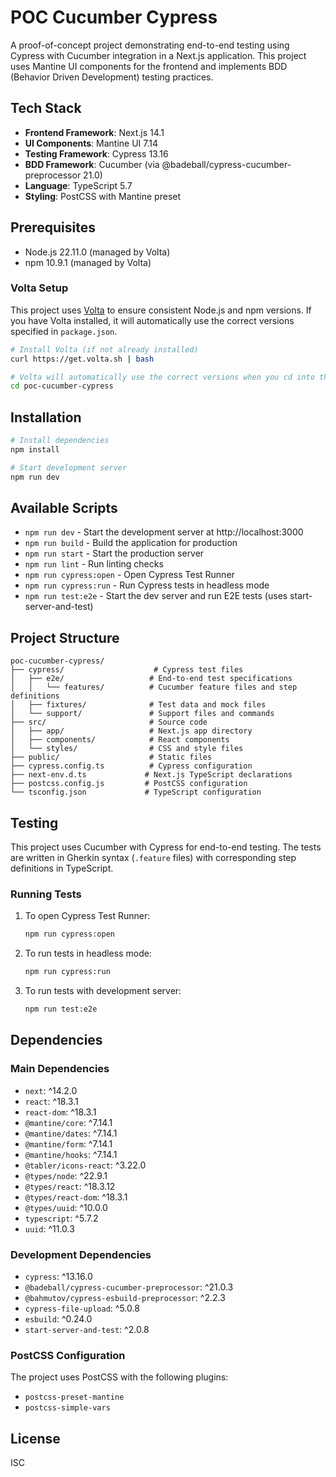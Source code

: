 # POC Cucumber Cypress

A proof-of-concept project demonstrating end-to-end testing using Cypress with Cucumber integration in a Next.js application. This project uses Mantine UI components for the frontend and implements BDD (Behavior Driven Development) testing practices.

## Tech Stack

- **Frontend Framework**: Next.js 14.1
- **UI Components**: Mantine UI 7.14
- **Testing Framework**: Cypress 13.16
- **BDD Framework**: Cucumber (via @badeball/cypress-cucumber-preprocessor 21.0)
- **Language**: TypeScript 5.7
- **Styling**: PostCSS with Mantine preset

## Prerequisites

- Node.js 22.11.0 (managed by Volta)
- npm 10.9.1 (managed by Volta)

### Volta Setup

This project uses [Volta](https://volta.sh/) to ensure consistent Node.js and npm versions. If you have Volta installed, it will automatically use the correct versions specified in `package.json`.

```bash
# Install Volta (if not already installed)
curl https://get.volta.sh | bash

# Volta will automatically use the correct versions when you cd into the project directory
cd poc-cucumber-cypress
```

## Installation

```bash
# Install dependencies
npm install

# Start development server
npm run dev
```

## Available Scripts

- `npm run dev` - Start the development server at http://localhost:3000
- `npm run build` - Build the application for production
- `npm run start` - Start the production server
- `npm run lint` - Run linting checks
- `npm run cypress:open` - Open Cypress Test Runner
- `npm run cypress:run` - Run Cypress tests in headless mode
- `npm run test:e2e` - Start the dev server and run E2E tests (uses start-server-and-test)

## Project Structure

```
poc-cucumber-cypress/
├── cypress/                    # Cypress test files
│   ├── e2e/                   # End-to-end test specifications
│   │   └── features/          # Cucumber feature files and step definitions
│   ├── fixtures/              # Test data and mock files
│   └── support/               # Support files and commands
├── src/                       # Source code
│   ├── app/                   # Next.js app directory
│   ├── components/            # React components
│   └── styles/                # CSS and style files
├── public/                    # Static files
├── cypress.config.ts          # Cypress configuration
├── next-env.d.ts             # Next.js TypeScript declarations
├── postcss.config.js         # PostCSS configuration
└── tsconfig.json             # TypeScript configuration
```

## Testing

This project uses Cucumber with Cypress for end-to-end testing. The tests are written in Gherkin syntax (`.feature` files) with corresponding step definitions in TypeScript.

### Running Tests

1. To open Cypress Test Runner:

   ```bash
   npm run cypress:open
   ```

2. To run tests in headless mode:

   ```bash
   npm run cypress:run
   ```

3. To run tests with development server:
   ```bash
   npm run test:e2e
   ```

## Dependencies

### Main Dependencies

- `next`: ^14.2.0
- `react`: ^18.3.1
- `react-dom`: ^18.3.1
- `@mantine/core`: ^7.14.1
- `@mantine/dates`: ^7.14.1
- `@mantine/form`: ^7.14.1
- `@mantine/hooks`: ^7.14.1
- `@tabler/icons-react`: ^3.22.0
- `@types/node`: ^22.9.1
- `@types/react`: ^18.3.12
- `@types/react-dom`: ^18.3.1
- `@types/uuid`: ^10.0.0
- `typescript`: ^5.7.2
- `uuid`: ^11.0.3

### Development Dependencies

- `cypress`: ^13.16.0
- `@badeball/cypress-cucumber-preprocessor`: ^21.0.3
- `@bahmutov/cypress-esbuild-preprocessor`: ^2.2.3
- `cypress-file-upload`: ^5.0.8
- `esbuild`: ^0.24.0
- `start-server-and-test`: ^2.0.8

### PostCSS Configuration

The project uses PostCSS with the following plugins:

- `postcss-preset-mantine`
- `postcss-simple-vars`

## License

ISC
